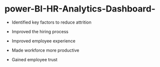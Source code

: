 # power-BI-HR-Analytics-Dashboard-

* Identified key factors to reduce        attrition

* Improved the hiring process

* Improved employee experience

* Made workforce more productive

* Gained employee trust
